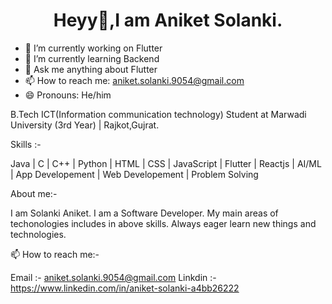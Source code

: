 <h1 align = "center">Heyy👋,I am Aniket Solanki.</h1>

- 🔭 I’m currently working on Flutter
- 🌱 I’m currently learning Backend
- 💬 Ask me anything about Flutter
- 📫 How to reach me: aniket.solanki.9054@gmail.com
- 😄 Pronouns: He/him

B.Tech ICT(Information communication technology) Student at Marwadi University (3rd Year) | Rajkot,Gujrat.

Skills :-

Java | C | C++ | Python |
 HTML | CSS | JavaScript |
 Flutter |
 Reactjs | AI/ML |
 App Developement | Web Developement | Problem Solving 

About me:-

I am Solanki Aniket. I am a Software Developer. My main areas of techonologies includes in above skills. Always eager learn new things and technologies.

📫 How to reach me:-

Email :- aniket.solanki.9054@gmail.com
Linkdin :- https://www.linkedin.com/in/aniket-solanki-a4bb26222
